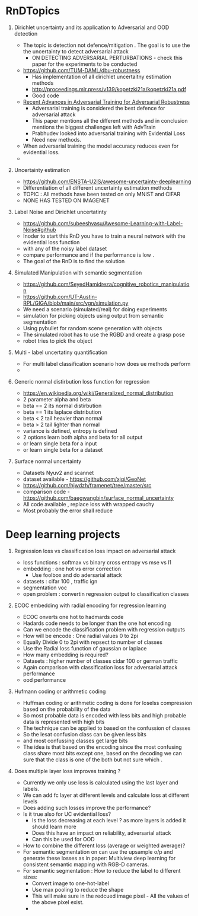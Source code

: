 # RnDTopics


1. Dirichlet uncertainty and its application to Adversarial and OOD detection 
    * The topic is detection not defence/mitigation . The goal is to use the the uncertainty to detect adversarial attack
        - ON DETECTING ADVERSARIAL PERTURBATIONS - check this paper for the experiments to be conducted 
    * https://github.com/TUM-DAML/dbu-robustness
        - Has implementation of all dirichlet uncertaitny estimation methods
        - http://proceedings.mlr.press/v139/kopetzki21a/kopetzki21a.pdf
        - Good code 
    * [Recent Advances in Adversarial Training for Adversarial Robustness ](https://arxiv.org/pdf/2102.01356.pdf)
        - Adversarial training is considered the best defence for adversarial attack
        - This paper mentions all the different methods and in conclusion mentions the biggest challenges left with AdvTrain
        - Prabhudev looked into adversarial training with Evidential Loss
        - Need new methods.
    * When adversarial training the model accuracy reduces even for evidential loss. 
    * 

2. Uncertainty estimation 
    * https://github.com/ENSTA-U2IS/awesome-uncertainty-deeplearning
    * Differentiation of all different uncertainty estimation methods
    * TOPIC : All methods have been tested on only MNIST and CIFAR
    * NONE HAS TESTED ON IMAGENET

3. Label Noise and Dirichlet uncertatinty
    * https://github.com/subeeshvasu/Awesome-Learning-with-Label-Noise#github
    * Inoder to start this RnD you have to train a neural network with the evidential loss function
    * with any of the noisy label dataset
    * compare performance and if the performance is low .
    * The goal of the RnD is to find the solution

4. Simulated Manipulation with semantic segmentation
    * https://github.com/SeyedHamidreza/cognitive_robotics_manipulation
    * https://github.com/UT-Austin-RPL/GIGA/blob/main/src/vgn/simulation.py
    * We need a scenario (simulated/real) for doing experiments
    * simulation for picking objects using output from semantic segmentation
    * Using pybullet for random scene generation with objects
    * The simulated robot has to use the RGBD and create a grasp pose
    * robot tries to pick the object
    
5. Multi - label uncertatiny quantification
    * For multi label classification scenario how does ue methods perform
    * 

6. Generic normal distirbution loss function for regression
   * https://en.wikipedia.org/wiki/Generalized_normal_distribution
   * 2 parameter alpha and beta
   * beta == 2 its normal distirbution
   * beta == 1 its laplace distribution
   * beta < 2 tail heavier than normal
   * beta > 2 tail lighter than normal
   * variance is defined, entropy is defined 
   * 2 options learn both alpha and beta  for all output
   * or learn single beta for a input 
   * or learn single beta for a dataset 
   
7. Surface normal uncertainty
   - Datasets Nyuv2 and scannet
   - dataset available - https://github.com/xjqi/GeoNet
   - https://github.com/hjwdzh/framenet/tree/master/src
   - comparison code - https://github.com/baegwangbin/surface_normal_uncertainty
   - All code available , replace loss with wrapped cauchy 
   - Most probably the error shall reduce 

   
# Deep learning projects

1. Regression loss vs classification loss impact on adversarial attack
   - loss functions : softmax vs binary cross entropy vs mse vs l1
   - embedding : one hot vs error correction 
      - Use foolbox and do adersarial attack
   - datasets : cifar 100 , traffic ign
   - segmentation voc 
   - open problem : convertin regression output to classification classes 
2. ECOC embedding with radial encoding for regression learning
   - ECOC onverts one hot to hadmards code
   - Hadards code needs to be longer than the one hot encoding
   - Can we encode the classification problem with regression outputs
   - How will be encode : One radial values 0 to 2pi 
   - Equally Divide 0 to 2pi with repsect to number of classes
   - Use the Radial loss function of gaussian or laplace 
   - How many embedding is required?
   - Datasets : higher number of classes cidar 100 or german traffic
   - Again comparison with classification loss for adversarial attack performance 
   - ood performance
3. Hufmann coding or arithmetic coding 
   - Huffman coding or arithmetic coding is done for loselss compression based on the probability of the data
   - So most probable data is encoded with less bits and high probable data is represented with high bits
   - The technique can be applied to based on the confussion of classes
   - So the lesat confusion class can be given less bits 
   - and most confussing classes get large bits 
   - The idea is that based on the encoding since the most confusing class share most bits except one, based on the decoding we can sure that the class is one of the both but not sure which .
   
1. Does multiple layer loss improves training ?
   - Currently we only use loss is calculated using the last layer and labels.
   - We can add fc layer at different levels and calculate loss at different levels
   - Does adding such losses improve the performance?
   - Is it true also for UC evidential loss?
      - Is the loss decreasing at each level ? as more layers is added it should learn more
      - Does this have an impact on reliability, adversarial attack 
      - Can this be used for OOD
   - How to combine the different loss (average or weighted average)?
   - For semantic segmentation on can use the upsample o/p  and generate these losses as in paper: Multiview deep learning for consistent semantic mapping with RGB-D cameras.
   - For semantic segmentation : How to reduce the label to different sizes:
       - Convert image to one-hot-label
       - Use max pooling to reduce the shape 
       - This will make sure in the redcued image pixel - All the values of the above pixel exist. 
       - 
